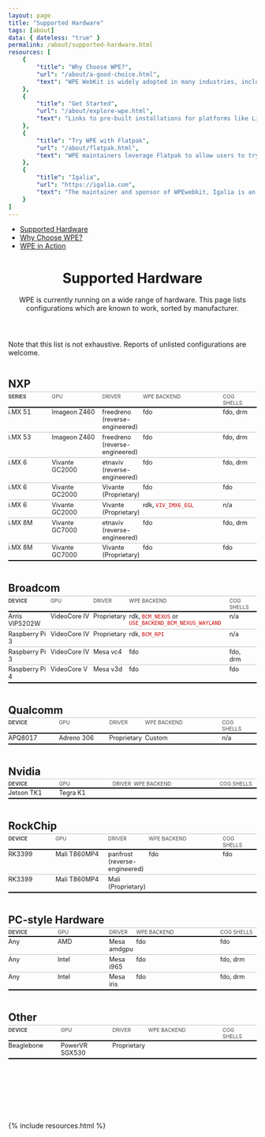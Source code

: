 ```yaml
---
layout: page
title: "Supported Hardware"
tags: [about] 
data: { dateless: "true" }
permalink: /about/supported-hardware.html 
resources: [
	{
		"title": "Why Choose WPE?",
		"url": "/about/a-good-choice.html",
		"text": "WPE WebKit is widely adopted in many industries, including digital signage, home appliances, set-top boxes, and automative and in-flight infotainment systems."
	},
	{
		"title": "Get Started",
		"url": "/about/explore-wpe.html",
		"text": "Links to pre-built installations for platforms like Linux, Raspberry Pi, and more."
	},
	{
		"title": "Try WPE with Flatpak",
		"url": "/about/flatpak.html",
		"text": "WPE maintainers leverage Flatpak to allow users to try two different WPE flavors."
	},
	{
		"title": "Igalia",
		"url": "https://igalia.com",
		"text": "The maintainer and sponsor of WPEwebkit, Igalia is an open-source and web standards consultancy spanning the globe."
	}
]
--- 
```

<style type="text/css">
.tables {
	padding-bottom: 8em;
}

.tables h2 {
	font-size: 1.5em;
	margin-block: 2em 0.125em;
}
.tables code {
	color: #C00;
}
@media (max-width: 450px) {
	.tables code {
		word-break: break-all;
	}
}

table, table thead, table th, table tbody tr:nth-child(n) {
	background: transparent;
	border: none;
}
table {
	width: 100%;
	table-layout: fixed;
	border-collapse: separate;
	border-spacing: 0;
	font-size: 90%;
	border-bottom: 2px solid black;
	margin: 0;
}
@media (min-width: 45rem) {
	table thead tr :nth-child(1) {
		width: 18ch;
	}
	table thead tr :nth-child(2) {
		width: 21ch;
	}
	table thead tr :nth-child(4) {
		width: 35ch;
	}
	table thead tr :nth-child(5) {
		width: 13ch;
	}
}
table :is(thead, tbody) tr > * {
	padding-left: 0;
	vertical-align: top;
}
table thead tr > * {
	padding-block: 0.25em 1px;
	border-top: 1px solid silver;
	border-bottom: 2px solid black;
	font-size: smaller;
	font-weight: 400;
	text-transform: uppercase;
	text-align: left;
	color: #444;
}
table thead tr > th:first-child {
	font-weight: 700;
}
table tbody tr:nth-child(n + 2) > * {
	border-top: 1px solid silver;
}
</style>

<nav class="sidebar">
<ul>
<li class="currentPage"><a href="{{ '/about/supported-hardware.html' | url }}">Supported Hardware</a></li>
<li><a href="{{ '/about/a-good-choice.html' | url }}">Why Choose WPE?</a></li>
<li><a href="{{ '#wpe-in-action' | url }}">WPE in Action</a></li>
</ul>
</nav>


<header class="page">

# Supported Hardware

WPE is currently running on a wide range of hardware. This page lists configurations which are known to work, sorted by manufacturer.

</header>

<section class="tables">

Note that this list is not exhaustive. Reports of unlisted configurations are welcome.

## NXP

| Series  | GPU            | Driver      | WPE Backend | Cog Shells |
|---------|----------------|-------------|-------------|------------|
| i&period;MX 51 | Imageon Z460   | freedreno (reverse-engineered) | fdo | fdo, drm |
| i&period;MX 53 | Imageon Z460   | freedreno (reverse-engineered) | fdo | fdo, drm |
| i&period;MX 6  | Vivante GC2000 | etnaviv (reverse-engineered) | fdo | fdo, drm |
| i&period;MX 6  | Vivante GC2000 | Vivante (Proprietary) | fdo | fdo |
| i&period;MX 6  | Vivante GC2000 | Vivante (Proprietary) | rdk, `VIV_IMX6_EGL` | n/a |
| i&period;MX 8M | Vivante GC7000 | etnaviv (reverse-engineered) | fdo | fdo, drm |
| i&period;MX 8M | Vivante GC7000 | Vivante (Proprietary) | fdo | fdo |

## Broadcom

| Device         | GPU | Driver | WPE Backend | Cog Shells |
|----------------|-----|--------|-------------|------------|
| Arris VIP5202W | VideoCore IV | Proprietary | rdk, `BCM_NEXUS` or `USE_BACKEND_BCM_NEXUS_WAYLAND` | n/a |
| Raspberry Pi 3 | VideoCore IV | Proprietary | rdk, `BCM_RPI` | n/a |
| Raspberry Pi 3 | VideoCore IV | Mesa vc4    | fdo | fdo, drm |
| Raspberry Pi 4 | VideoCore V  | Mesa v3d    | fdo | fdo |


## Qualcomm

| Device  | GPU | Driver | WPE Backend | Cog Shells |
|---------|-----|--------|-------------|------------|
| APQ8017 | Adreno 306 | Proprietary | Custom  | n/a |


## Nvidia

| Device | GPU | Driver | WPE Backend | Cog Shells |
|--------|-----|--------|-------------|------------|
| Jetson TK1 | Tegra K1 | | |


## RockChip

| Device | GPU          | Driver | WPE Backend | Cog Shells |
|--------|--------------|--------|-------------|------------|
| RK3399 | Mali T860MP4 | panfrost (reverse-engineered) | fdo | fdo |
| RK3399 | Mali T860MP4 | Mali (Proprietary) | | |


## PC-style Hardware

| Device | GPU | Driver | WPE Backend | Cog Shells |
|--------|-----|--------|-------------|------------|
| Any | AMD | Mesa amdgpu | fdo | fdo |
| Any | Intel | Mesa i965 | fdo | fdo, drm   |
| Any | Intel | Mesa iris | fdo | fdo, drm   |


## Other

| Device | GPU | Driver | WPE Backend | Cog Shells |
|--------|-----|--------|-------------|------------|
| Beaglebone | PowerVR SGX530 | Proprietary | | |

</section>

{% include resources.html %}